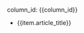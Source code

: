 <p>column_id: {{column_id}}</p>

<ul>
  <li v-for="item in articles">
    <a :href="`article?column_id=${column_id}&article_id=${item.article_id}`">{{item.article_title}}</a>
  </li>
</ul>

<script setup>
import { ref, onMounted } from 'vue'
import { useRoute } from 'vue-router'
import axios from 'axios'

const route = useRoute()
const articles = ref([])

const { column_id } = route.query

function getArticles(column_id) {
  return new Promise((resolve, reject) => {
    const baseUrl = location.protocol + '//' + location.host + '/study'
    axios({
      url: `${baseUrl}/geektime/column/list/${column_id}.json`,
      method: 'GET'
    }).then(res => {
      console.log('axios then:', res)
      const { status, data } = res
      if (status === 200) {
        resolve(data)
      } else {
        alert('axios status: ' + status)
        reject(res)
      }
    }).catch(err => {
      console.error('axios catch:', err)
      alert('catch error: ' + err.message)
      reject(err)
    })
  })
}

onMounted(async () => {
  articles.value = await getArticles(column_id)
})
</script>
